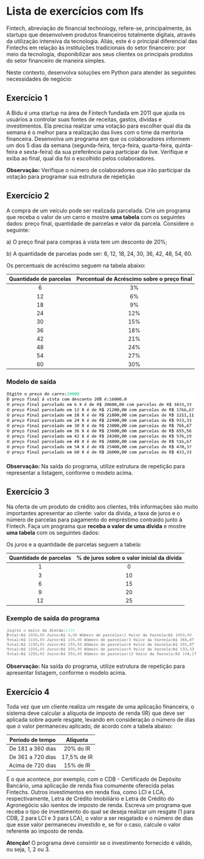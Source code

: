 # Lista de exercícios com Ifs

Fintech, abreviação de financial technology, refere-se, principalmente, às startups que desenvolvem produtos financeiros totalmente digitais, através da utilização intensiva da tecnologia. Aliás, este é o principal diferencial das Fintechs em relação às instituições tradicionais do setor financeiro: por meio da tecnologia, disponibilizar aos seus clientes os principais produtos do setor financeiro de maneira simples.

Neste contexto, desenvolva soluções em Python para atender às seguintes necessidades de negócio:

## Exercício 1

A Bidu é uma startup na área de Fintech fundada em 2011 que ajuda os usuários a controlar suas fontes de receitas, gastos, dívidas e investimentos. Ela precisa realizar uma votação para escolher qual dia da semana é o melhor para a realização das lives com o time da mentoria financeira. Desenvolva um programa em que os colaboradores informem um dos 5 dias da semana (segunda-feira, terça-feira, quarta-feira, quinta-feira e sexta-feira) da sua preferência para participar da live. Verifique e exiba ao final, qual dia foi o escolhido pelos colaboradores.

**Observação:** Verifique o número de colaboradores que irão participar da votação para programar sua estrutura de repetição

##

## Exercício 2

A compra de um veículo pode ser realizada parcelada. Crie um programa que receba o valor de um carro e mostre **uma tabela** com os seguintes dados: preço final, quantidade de parcelas e valor da parcela. Considere o seguinte:

a) O preço final para compras à vista tem um desconto de 20%;

b) A quantidade de parcelas pode ser: 6, 12, 18, 24, 30, 36, 42, 48, 54, 60.

Os percentuais de acréscimo seguem na tabela abaixo:

| Quantidade de parcelas | Percentual de Acréscimo sobre o preço final |
| :--------------------: | :-----------------------------------------: |
|           6            |                     3%                      |
|           12           |                     6%                      |
|           18           |                     9%                      |
|           24           |                     12%                     |
|           30           |                     15%                     |
|           36           |                     18%                     |
|           42           |                     21%                     |
|           48           |                     24%                     |
|           54           |                     27%                     |
|           60           |                     30%                     |

### Modelo de saída

![Modelo de output](assets/modelo_output_ex2.png)

**Observação:** Na saída do programa, utilize estrutura de repetição para representar a listagem, conforme o modelo acima.

##

## Exercício 3

Na oferta de um produto de crédito aos clientes, três informações são muito importantes apresentar ao cliente: valor da dívida, a taxa de juros e o número de parcelas para pagamento do empréstimo contraído junto à Fintech. Faça um programa que **receba o valor de uma dívida** e mostre **uma tabela** com os seguintes dados:

Os juros e a quantidade de parcelas seguem a tabela:

| Quantidade de parcelas | % de juros sobre o valor inicial da dívida |
| :--------------------: | :----------------------------------------: |
|           1            |                     0                      |
|           3            |                     10                     |
|           6            |                     15                     |
|           9            |                     20                     |
|           12           |                     25                     |

### Exemplo de saída do programa

![Modelo de output](assets/modelo_output_ex3.png)

**Observação:** Na saída do programa, utilize estrutura de repetição para apresentar listagem, conforme o modelo acima.

##

## Exercício 4

Toda vez que um cliente realiza um resgate de uma aplicação financeira, o sistema deve calcular a alíquota de imposto de renda (IR) que deve ser aplicada sobre aquele resgate, levando em consideração o número de dias que o valor permaneceu aplicado, de acordo com a tabela abaixo:

| Período de tempo  |  Alíquota   |
| :---------------: | :---------: |
| De 181 a 360 dias |  20% do IR  |
| De 361 a 720 dias | 17,5% de IR |
| Acima de 720 dias |  15% de IR  |

É o que acontece, por exemplo, com o CDB - Certificado de Depósito Bancário, uma aplicação de renda fixa comumente oferecida pelas Fintechs. Outros investimentos em renda fixa, como LCI e LCA, respectivamente, Letra de Crédito Imobiliário e Letra de Crédito do Agronegócio são isentos de imposto de renda. Escreva um programa que receba o tipo de investimento do qual se deseja realizar um resgate (1 para CDB, 2 para LCI e 3 para LCA), o valor a ser resgatado e o número de dias que esse valor permaneceu investido e, se for o caso, calcule o valor referente ao imposto de renda.

**Atenção!** O programa deve consintir se o investimento fornecido é válido, ou seja, 1, 2 ou 3.

##
